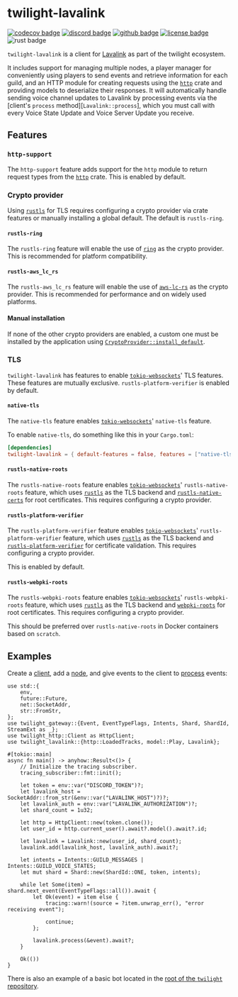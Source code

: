 # twilight-lavalink

[![codecov badge][]][codecov link] [![discord badge][]][discord link] [![github badge][]][github link] [![license badge][]][license link] ![rust badge]

`twilight-lavalink` is a client for [Lavalink] as part of the twilight
ecosystem.

It includes support for managing multiple nodes, a player manager for
conveniently using players to send events and retrieve information for each
guild, and an HTTP module for creating requests using the [`http`] crate and
providing models to deserialize their responses. It will automatically
handle sending voice channel updates to Lavalink by processing events via
the [client's `process` method][`Lavalink::process`], which you must call
with every Voice State Update and Voice Server Update you receive.

## Features

### `http-support`

The `http-support` feature adds support for the `http` module to return
request types from the [`http`] crate. This is enabled by default.

### Crypto provider

Using [`rustls`] for TLS requires configuring a crypto provider via crate
features or manually installing a global default. The default is `rustls-ring`.

#### `rustls-ring`

The `rustls-ring` feature will enable the use of [`ring`] as the crypto
provider. This is recommended for platform compatibility.

#### `rustls-aws_lc_rs`

The `rustls-aws_lc_rs` feature will enable the use of [`aws-lc-rs`] as the
crypto provider. This is recommended for performance and on widely used
platforms.

#### Manual installation

If none of the other crypto providers are enabled, a custom one must be
installed by the application using [`CryptoProvider::install_default`].

### TLS

`twilight-lavalink` has features to enable [`tokio-websockets`]' TLS
features. These features are mutually exclusive. `rustls-platform-verifier` is
enabled by default.

#### `native-tls`

The `native-tls` feature enables [`tokio-websockets`]' `native-tls` feature.

To enable `native-tls`, do something like this in your `Cargo.toml`:

```toml
[dependencies]
twilight-lavalink = { default-features = false, features = ["native-tls"], version = "0.2" }
```

#### `rustls-native-roots`

The `rustls-native-roots` feature enables [`tokio-websockets`]' `rustls-native-roots` feature,
which uses [`rustls`] as the TLS backend and [`rustls-native-certs`] for root certificates.
This requires configuring a crypto provider.

#### `rustls-platform-verifier`

The `rustls-platform-verifier` feature enables [`tokio-websockets`]' `rustls-platform-verifier`
feature, which uses [`rustls`] as the TLS backend and [`rustls-platform-verifier`] for
certificate validation. This requires configuring a crypto provider.

This is enabled by default.

#### `rustls-webpki-roots`

The `rustls-webpki-roots` feature enables [`tokio-websockets`]' `rustls-webpki-roots` feature,
which uses [`rustls`] as the TLS backend and [`webpki-roots`] for root certificates.
This requires configuring a crypto provider.

This should be preferred over `rustls-native-roots` in Docker containers based on `scratch`.

## Examples

Create a [client], add a [node], and give events to the client to [process]
events:

```rust,no_run
use std::{
    env,
    future::Future,
    net::SocketAddr,
    str::FromStr,
};
use twilight_gateway::{Event, EventTypeFlags, Intents, Shard, ShardId, StreamExt as _};
use twilight_http::Client as HttpClient;
use twilight_lavalink::{http::LoadedTracks, model::Play, Lavalink};

#[tokio::main]
async fn main() -> anyhow::Result<()> {
    // Initialize the tracing subscriber.
    tracing_subscriber::fmt::init();

    let token = env::var("DISCORD_TOKEN")?;
    let lavalink_host = SocketAddr::from_str(&env::var("LAVALINK_HOST")?)?;
    let lavalink_auth = env::var("LAVALINK_AUTHORIZATION")?;
    let shard_count = 1u32;

    let http = HttpClient::new(token.clone());
    let user_id = http.current_user().await?.model().await?.id;

    let lavalink = Lavalink::new(user_id, shard_count);
    lavalink.add(lavalink_host, lavalink_auth).await?;

    let intents = Intents::GUILD_MESSAGES | Intents::GUILD_VOICE_STATES;
    let mut shard = Shard::new(ShardId::ONE, token, intents);

    while let Some(item) = shard.next_event(EventTypeFlags::all()).await {
        let Ok(event) = item else {
            tracing::warn!(source = ?item.unwrap_err(), "error receiving event");

            continue;
        };

        lavalink.process(&event).await?;
    }

    Ok(())
}
```

There is also an example of a basic bot located in the [root of the
`twilight` repository][github examples link].

[Lavalink]: https://github.com/freyacodes/Lavalink
[`CryptoProvider::install_default`]: https://docs.rs/rustls/latest/rustls/crypto/struct.CryptoProvider.html#method.install_default
[`aws-lc-rs`]: https://crates.io/crates/aws-lc-rs
[`http`]: https://crates.io/crates/http
[`ring`]: https://crates.io/crates/ring
[`rustls`]: https://crates.io/crates/rustls
[`rustls-native-certs`]: https://crates.io/crates/rustls-native-certs
[`rustls-platform-verifier`]: https://crates.io/crates/rustls-platform-verifier
[`tokio-websockets`]: https://crates.io/crates/tokio-websockets
[`webpki-roots`]: https://crates.io/crates/webpki-roots
[client]: Lavalink
[codecov badge]: https://img.shields.io/codecov/c/gh/twilight-rs/twilight?logo=codecov&style=for-the-badge&token=E9ERLJL0L2
[codecov link]: https://app.codecov.io/gh/twilight-rs/twilight/
[discord badge]: https://img.shields.io/discord/745809834183753828?color=%237289DA&label=discord%20server&logo=discord&style=for-the-badge
[discord link]: https://discord.gg/7jj8n7D
[github badge]: https://img.shields.io/badge/github-twilight-6f42c1.svg?style=for-the-badge&logo=github
[github examples link]: https://github.com/twilight-rs/twilight/tree/main/examples
[github link]: https://github.com/twilight-rs/twilight
[license badge]: https://img.shields.io/badge/license-ISC-blue.svg?style=for-the-badge&logo=pastebin
[license link]: https://github.com/twilight-rs/twilight/blob/main/LICENSE.md
[node]: Node
[process]: Lavalink::process
[rust badge]: https://img.shields.io/badge/rust-1.79+-93450a.svg?style=for-the-badge&logo=rust
